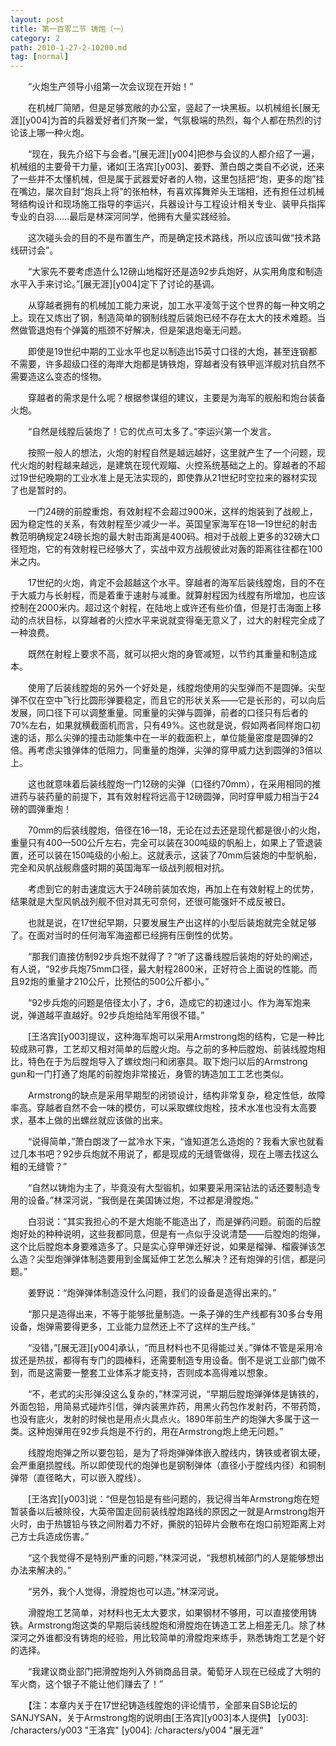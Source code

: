 ```yaml
---
layout: post
title: 第一百零二节 铸炮（一）
category: 2
path: 2010-1-27-2-10200.md
tag: [normal]
---
```


　　“火炮生产领导小组第一次会议现在开始！”

　　在机械厂简陋，但是足够宽敞的办公室，竖起了一块黑板。以机械组长[展无涯][y004]为首的兵器爱好者们齐聚一堂，气氛极端的热烈，每个人都在热烈的讨论该上哪一种火炮。

　　“现在，我先介绍下与会者。”[展无涯][y004]把参与会议的人都介绍了一遍，机械组的主要骨干力量，诸如[王洛宾][y003]、姜野、萧白朗之类自不必说，还来了一些并不太懂机械，但是属于武器爱好者的人物，这里包括把“炮，更多的炮”挂在嘴边，屡次自封“炮兵上将”的张柏林，有喜欢挥舞斧头王瑞相，还有担任过机械弩结构设计和现场施工指导的李运兴，兵器设计与工程设计相关专业、装甲兵指挥专业的白羽……最后是林深河同学，他拥有大量实践经验。

　　这次碰头会的目的不是布置生产，而是确定技术路线，所以应该叫做“技术路线研讨会”。

　　“大家先不要考虑造什么12磅山地榴好还是造92步兵炮好，从实用角度和制造水平入手来讨论。”[展无涯][y004]定下了讨论的基调。

　　从穿越者拥有的机械加工能力来说，加工水平凌驾于这个世界的每一种文明之上。现在又炼出了钢，制造简单的钢制线膛后装炮已经不存在太大的技术难题。当然做管退炮有个弹簧的瓶颈不好解决，但是架退炮毫无问题。

　　即使是19世纪中期的工业水平也足以制造出15英寸口径的大炮，甚至连钢都不需要，许多超级口径的海岸大炮都是铸铁炮，穿越者没有铁甲巡洋舰对抗自然不需要造这么变态的怪物。

　　穿越者的需求是什么呢？根据参谋组的建议，主要是为海军的舰船和炮台装备火炮。

　　“自然是线膛后装炮了！它的优点可太多了。”李运兴第一个发言。

　　按照一般人的想法，火炮的射程自然是越远越好，这里就产生了一个问题，现代火炮的射程越来越远，是建筑在现代观瞄、火控系统基础之上的。穿越者的不超过19世纪晚期的工业水准上是无法实现的，即使靠从21世纪时空拉来的器材实现了也是暂时的。

　　一门24磅的前膛重炮，有效射程不会超过900米，这样的炮装到了战舰上，因为稳定性的关系，有效射程至少减少一半。英国皇家海军在18—19世纪的射击教范明确规定24磅长炮的最大射击距离是400码。相对于战舰上更多的32磅大口径短炮，它的有效射程已经够大了，实战中双方战舰彼此对轰的距离往往都在100米之内。

　　17世纪的火炮，肯定不会超越这个水平。穿越者的海军后装线膛炮，目的不在于大威力与长射程，而是着重于速射与减重。就算射程因为线膛有所增加，也应该控制在2000米内。超过这个射程，在陆地上或许还有些价值，但是打击海面上移动的点状目标，以穿越者的火控水平来说就变得毫无意义了，过大的射程完全成了一种浪费。

　　既然在射程上要求不高，就可以把火炮的身管减短，以节约其重量和制造成本。

　　使用了后装线膛炮的另外一个好处是，线膛炮使用的尖型弹而不是圆弹。尖型弹不仅在空中飞行比圆形弹要稳定，而且它的形状关系——它是长形的，可以向后发展，同口径下可以调整重量。同重量的尖弹与圆弹，前者的口径只有后者的70%左右，如果就横截面机而言，只有49%。这也就是说，假如两者同样炮口初速的话，那么尖弹的撞击动能集中在一半的截面积上，单位能量密度是圆弹的2倍。再考虑尖锥弹体的低阻力，同重量的炮弹，尖弹的穿甲威力达到圆弹的3倍以上。

　　这也就意味着后装线膛炮一门12磅的尖弹（口径约70mm），在采用相同的推进药与装药量的前提下，其有效射程将远高于12磅圆弹，同时穿甲威力相当于24磅的圆弹重炮！

　　70mm的后装线膛炮，倍径在16—18，无论在过去还是现代都是很小的火炮，重量只有400—500公斤左右，完全可以装在300吨级的帆船上，如果上了管退装置，还可以装在150吨级的小船上。这就表示，这装了70mm后装炮的中型帆船，完全和风帆战舰鼎盛时期的英国海军一级战列舰相对抗。

　　考虑到它的射击速度远大于24磅前装加农炮，再加上在有效射程上的优势，结果就是大型风帆战列舰不但对其无可奈何，还很可能强奸不成反被日。

　　也就是说，在17世纪早期，只要发展生产出这样的小型后装炮就完全就足够了。在面对当时的任何海军海盗都已经拥有压倒性的优势。

　　“那我们直接仿制92步兵炮不就得了？”听了这番线膛后装炮的好处的阐述，有人说，“92步兵炮75mm口径，最大射程2800米，正好符合上面说的性能。而且92炮的重量才210公斤，比预估的500公斤都小。”

　　“92步兵炮的问题是倍径太小了，才6，造成它的初速过小。作为海军炮来说，弹道越平直越好。92步兵炮给陆军用很不错。”

　　[王洛宾][y003]提议，这种海军炮可以采用Armstrong炮的结构，它是一种比较成熟可靠，工艺却又相对简单的后膛火炮。与之前的多种后膛炮、前装线膛炮相比，特色在于为后膛炮导入了螺纹炮闩和闭塞具。取下炮闩以后的Armstrong gun和一门打通了炮尾的前膛炮非常接近，身管的铸造加工工艺也类似。

　　Armstrong的缺点是采用早期型的闭锁设计，结构非常复杂，稳定性低，故障率高。穿越者自然不会一味的模仿，可以采取螺纹炮栓，技术水准也没有太高要求，基本上做的出螺丝就应该做的出来。

　　“说得简单，”萧白朗泼了一盆冷水下来，“谁知道怎么造炮的？我看大家也就看过几本书吧？92步兵炮就不用说了，都是现成的无缝管做得，现在上哪去找这么粗的无缝管？”

　　“自然以铸炮为主了，毕竟没有大型锻机，如果要采用深钻法的话还要制造专用的设备。”林深河说，“我倒是在美国铸过炮，不过都是滑膛炮。”

　　白羽说：“其实我担心的不是大炮能不能造出了，而是弹药问题。前面的后膛炮好处的种种说明，这些我都同意，但是有一点似乎没说清楚——后膛炮的炮弹，这个比后膛炮本身要难造多了。只是实心穿甲弹还好说，如果是榴弹、榴霰弹该怎么造？尖型炮弹弹体制造要用到金属延伸工艺怎么解决？还有炮弹的引信，都是问题。”

　　姜野说：“炮弹弹体制造没什么问题，我们的设备是造得出来的。”

　　“那只是造得出来，不等于能够批量制造。一条子弹的生产线都有30多台专用设备，炮弹需要得更多，工业能力显然还上不了这样的生产线。”

　　“没错，”[展无涯][y004]承认，“而且材料也不见得能过关。”弹体不管是采用冷拔还是热拔，都得有专门的圆棒料，还需要制造专用设备。倒不是说工业部门做不到，而是这需要一整套工业体系才能支持，否则成本高得难以想象。

　　“不，老式的尖形弹没这么复杂的，”林深河说，“早期后膛炮弹弹体是铸铁的，外面包铅，用简易式碰炸引信，弹内装黑炸药，用黑火药包作发射药，不带药筒，也没有底火，发射的时候也是用点火具点火。1890年前生产的炮弹大多属于这一类。这种炮弹用在92步兵炮是不行的，用在Armstrong炮上绝无问题。”

　　线膛炮炮弹之所以要包铅，是为了将炮弹弹体嵌入膛线内，铸铁或者钢太硬，会严重磨损膛线。所以即使现代的炮弹也是钢制弹体（直径小于膛线内径）和铜制弹带（直径略大，可以嵌入膛线）。

　　[王洛宾][y003]说：“但是包铅是有些问题的，我记得当年Armstrong炮在短暂装备以后被除役，大英帝国走回前装线膛炮路线的原因之一就是Armstrong炮开火时，由于热镀铅与铁之间附着力不好，撕脱的铅碎片会散布在炮口前短距离上对己方士兵造成伤害。”

　　“这个我觉得不是特别严重的问题，”林深河说，“我想机械部门的人是能够想出办法来解决的。”

　　“另外，我个人觉得，滑膛炮也可以造。”林深河说。

　　滑膛炮工艺简单，对材料也无太大要求，如果钢材不够用，可以直接使用铸铁。Armstrong炮这类的早期后装线膛炮和滑膛炮在铸造工艺上相差无几。除了林深河之外谁都没有铸炮的经验，用比较简单的滑膛炮来练手，熟悉铸炮工艺是个好的选择。

　　“我建议商业部门把滑膛炮列入外销商品目录。葡萄牙人现在已经成了大明的军火商，这个银子不能让他们赚去了！”

　　【注：本章内关于在17世纪铸造线膛炮的评论情节，全部来自SB论坛的SANJYSAN，关于Armstrong炮的说明由[王洛宾][y003]本人提供】
[y003]: /characters/y003 "王洛宾"
[y004]: /characters/y004 "展无涯"
